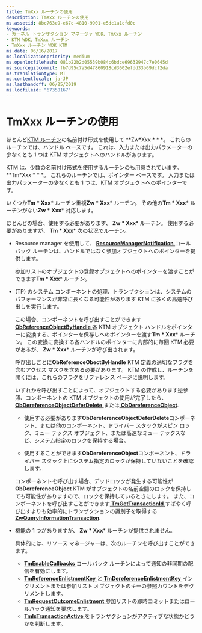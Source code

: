 ```yaml
---
title: TmXxx ルーチンの使用
description: TmXxx ルーチンの使用
ms.assetid: 8bc763e9-e67c-4810-9901-e5dc1a1cfd0c
keywords:
- カーネル トランザクション マネージャ WDK、TmXxx ルーチン
- KTM WDK、TmXxx ルーチン
- TmXxx ルーチン WDK KTM
ms.date: 06/16/2017
ms.localizationpriority: medium
ms.openlocfilehash: 081b22b2d05539b084c6bdce69632947c7e0645d
ms.sourcegitcommit: fb7d95c7a5d47860918cd3602efdd33b69dcf2da
ms.translationtype: MT
ms.contentlocale: ja-JP
ms.lasthandoff: 06/25/2019
ms.locfileid: "67358167"
---
```

# <a name="using-tmxxx-routines"></a>TmXxx ルーチンの使用


ほとんど[KTM ルーチン](https://docs.microsoft.com/windows-hardware/drivers/ddi/content/index)の名前付け形式を使用して **Zw*Xxx * * *。 これらのルーチンでは、ハンドル ベースです。 これは、入力または出力パラメーターの少なくとも 1 つは KTM オブジェクトへのハンドルがあります。

KTM は、少数の名前付け形式を使用するルーチンのも用意されています。 **Tm*Xxx * * *。 これらのルーチンでは、ポインター ベースです。 入力または出力パラメーターの少なくとも 1 つは、KTM オブジェクトへのポインターです。

いくつか**Tm * Xxx*** ルーチン重複**Zw * Xxx*** ルーチン。 その他の**Tm * Xxx*** ルーチンがない**Zw * Xxx*** 対応します。

ほとんどの場合、使用する必要があります、 **Zw * Xxx*** ルーチン。 使用する必要がありますが、 **Tm * Xxx*** 次の状況でルーチン。

- Resource manager を使用して、 [ **ResourceManagerNotification** ](https://docs.microsoft.com/windows-hardware/drivers/ddi/content/wdm/nc-wdm-ptm_rm_notification)コールバック ルーチンは、ハンドルではなく参加オブジェクトへのポインターを提供します。

  参加リストのオブジェクトの登録オブジェクトへのポインターを渡すことができます**Tm * Xxx*** ルーチン。

- (TP) のシステム コンポーネントの処理、トランザクションは、システムのパフォーマンスが非常に長くなる可能性があります KTM に多くの高速呼び出しを実行します。

  この場合、コンポーネントを呼び出すことができます[ **ObReferenceObjectByHandle** ](https://docs.microsoft.com/windows-hardware/drivers/ddi/content/wdm/nf-wdm-obreferenceobjectbyhandle)各 KTM オブジェクト ハンドルをポインターに変換する、ポインターを保存しへのポインターを渡す**Tm * Xxx*** ルーチン。 この変換に変換する各ハンドルのポインターに内部的に毎回 KTM 必要があるが、 **Zw * Xxx*** ルーチンが呼び出されます。

  呼び出しごとに**ObReferenceObectByHandle** KTM 定義の適切なフラグを含むアクセス マスクを含める必要があります。 KTM の作成し、ルーチンを開くには、これらのフラグをリファレンス ページに説明します。

  いずれかを呼び出すことによって、オブジェクトする必要があります逆参照、コンポーネントの KTM オブジェクトの使用が完了したら、 [ **ObDereferenceObjectDeferDelete** ](https://docs.microsoft.com/windows-hardware/drivers/ddi/content/wdm/nf-wdm-obdereferenceobjectdeferdelete)または[ **ObDereferenceObject**](https://docs.microsoft.com/windows-hardware/drivers/ddi/content/wdm/nf-wdm-obdereferenceobject).

  -   使用する必要があります**ObDereferenceObjectDeferDelete**コンポーネント、または他のコンポーネント、ドライバー スタックがスピン ロック、ミュー テックス オブジェクト、または高速なミュー テックスなど、システム指定のロックを保持する場合。

  -   使用することができます**ObDereferenceObject**コンポーネント、ドライバー スタック上にシステム指定のロックが保持していないことを確認します。

  コンポーネントを呼び出す場合、デッドロックが発生する可能性が**ObDereferenceObject** KTM がオブジェクトの名前空間のロックを保持しても可能性がありますので、ロックを保持しているときにします。 また、コンポーネントを呼び出すことができます[ **TmGetTransactionId** ](https://docs.microsoft.com/windows-hardware/drivers/ddi/content/wdm/nf-wdm-tmgettransactionid)すばやく呼び出すよりも効率的にトランザクションの識別子を取得する[ **ZwQueryInformationTransaction**](https://docs.microsoft.com/windows-hardware/drivers/ddi/content/wdm/nf-wdm-ntqueryinformationtransaction).

- 機能の 1 つがありますが、 **Zw * Xxx*** ルーチンが提供されません。

  具体的には、リソース マネージャーは、次のルーチンを呼び出すことができます。

  -   [**TmEnableCallbacks** ](https://docs.microsoft.com/windows-hardware/drivers/ddi/content/wdm/nf-wdm-tmenablecallbacks)コールバック ルーチンによって通知の非同期の配信を有効にします。
  -   [**TmReferenceEnlistmentKey** ](https://docs.microsoft.com/windows-hardware/drivers/ddi/content/wdm/nf-wdm-tmreferenceenlistmentkey)と[ **TmDereferenceEnlistmentKey** ](https://docs.microsoft.com/windows-hardware/drivers/ddi/content/wdm/nf-wdm-tmdereferenceenlistmentkey)インクリメントまたは参加リスト オブジェクトのキーの参照カウントをデクリメントします。
  -   [**TmRequestOutcomeEnlistment** ](https://docs.microsoft.com/windows-hardware/drivers/ddi/content/wdm/nf-wdm-tmrequestoutcomeenlistment)参加リストの即時コミットまたはロールバック通知を要求します。
  -   [**TmIsTransactionActive** ](https://docs.microsoft.com/windows-hardware/drivers/ddi/content/wdm/nf-wdm-tmistransactionactive)をトランザクションがアクティブな状態かどうかを判断します。

 

 




